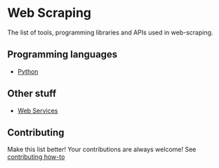 # Web Scraping

The list of tools, programming libraries and APIs used in web-scraping.

## Programming languages

* [Python](http://github.com/lorien/web-scraping/blob/master/python.md)

## Other stuff

* [Web Services](http://github.com/lorien/web-scraping/blob/master/web_service.md)


## Contributing

Make this list better! Your contributions are always welcome! See [contributing how-to](https://github.com/lorien/web-scraping/blob/master/CONTRIBUTING.md)
